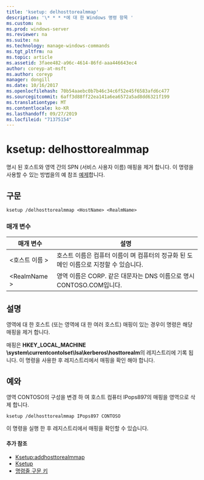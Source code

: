 ```yaml
---
title: 'ksetup: delhosttorealmmap'
description: '\* * * *에 대 한 Windows 명령 항목 '
ms.custom: na
ms.prod: windows-server
ms.reviewer: na
ms.suite: na
ms.technology: manage-windows-commands
ms.tgt_pltfrm: na
ms.topic: article
ms.assetid: 3faee482-a96c-4614-86fd-aaa446643ec4
author: coreyp-at-msft
ms.author: coreyp
manager: dongill
ms.date: 10/16/2017
ms.openlocfilehash: 70b54aaebc0b7b46c34c6f52e45f6583afd6c477
ms.sourcegitcommit: 6aff3d88ff22ea141a6ea6572a5ad8dd6321f199
ms.translationtype: MT
ms.contentlocale: ko-KR
ms.lasthandoff: 09/27/2019
ms.locfileid: "71375154"
---
```

# <a name="ksetupdelhosttorealmmap"></a>ksetup: delhosttorealmmap



명시 된 호스트와 영역 간의 SPN (서비스 사용자 이름) 매핑을 제거 합니다. 이 명령을 사용할 수 있는 방법을의 예 참조 [예제](#BKMK_Examples)합니다.

## <a name="syntax"></a>구문

```
ksetup /delhosttorealmmap <HostName> <RealmName>
```

### <a name="parameters"></a>매개 변수

|매개 변수|설명|
|---------|-----------|
|\<호스트 이름 >|호스트 이름은 컴퓨터 이름이 며 컴퓨터의 정규화 된 도메인 이름으로 지정할 수 있습니다.|
|\<RealmName >|영역 이름은 CORP. 같은 대문자는 DNS 이름으로 명시 CONTOSO.COM입니다.|

## <a name="remarks"></a>설명

영역에 대 한 호스트 (또는 영역에 대 한 여러 호스트) 매핑이 있는 경우이 명령은 해당 매핑을 제거 합니다.

매핑은 **HKEY_LOCAL_MACHINE \system\currentcontolset\lsa\kerberos\hosttorealm**의 레지스트리에 기록 됩니다. 이 명령을 사용한 후 레지스트리에서 매핑을 확인 해야 합니다.

## <a name="BKMK_Examples"></a>예와

영역 CONTOSO의 구성을 변경 하 여 호스트 컴퓨터 IPops897의 매핑을 영역으로 삭제 합니다.
```
ksetup /delhosttorealmmap IPops897 CONTOSO
```
이 명령을 실행 한 후 레지스트리에서 매핑을 확인할 수 있습니다.

#### <a name="additional-references"></a>추가 참조

-   [Ksetup:addhosttorealmmap](ksetup-addhosttorealmmap.md)
-   [Ksetup](ksetup.md)
-   [명령줄 구문 키](command-line-syntax-key.md)